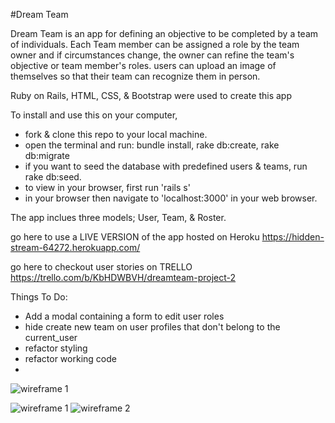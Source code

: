 #Dream Team

Dream Team is an app for defining an objective to be completed by a team of individuals. Each Team member can be assigned a role by the team owner and if circumstances change, the owner can refine the team's objective or team member's roles. users can upload an image of themselves so that their team can recognize them in person. 

Ruby on Rails, HTML, CSS, & Bootstrap were used to create this app

To install and use this on your computer, 
 * fork & clone this repo to your local machine.
 * open the terminal and run: bundle install, rake db:create, rake db:migrate
 * if you want to seed the database with predefined users & teams, run rake db:seed. 
 * to view in your browser, first run 'rails s' 
 * in your browser then navigate to 'localhost:3000' in your web browser. 

The app inclues three models; User, Team, & Roster. 

go here to use a LIVE VERSION of the app hosted on Heroku
https://hidden-stream-64272.herokuapp.com/

go here to checkout user stories on TRELLO
https://trello.com/b/KbHDWBVH/dreamteam-project-2

Things To Do:
 * Add a modal containing a form to edit user roles
 * hide create new team on user profiles that don't belong to the current_user
 * refactor styling
 * refactor working code
 * 
 
![wireframe 1](http://res.cloudinary.com/mrbrd/image/upload/v1469202018/Screenshot_2016-07-22_08.38.37_knmxjb.png)

![wireframe 1](blob:https%3A//mail.google.com/3f71b39f-9029-4665-876f-675f4bebc3ba)
![wireframe 2](blob:https%3A//mail.google.com/cbbf8839-5431-4aac-bb03-0698a84dd1b3)



